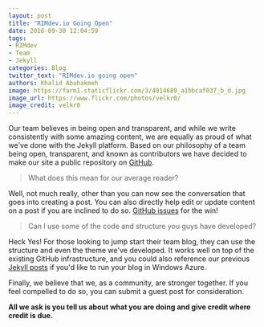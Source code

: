 ```yaml
---
layout: post
title: "RIMdev.io Going Open"
date: 2016-09-30 12:04:59
tags: 
- RIMdev
- Team
- Jekyll
categories: Blog
twitter_text: "RIMdev.io going open"
authors: Khalid Abuhakmeh
image: https://farm1.staticflickr.com/3/4014689_a1bbcaf037_b_d.jpg
image_url: https://www.flickr.com/photos/velkr0/
image_credit: velkr0
---
```


Our team believes in being open and transparent, and while we write consistently with some amazing content, we are equally as proud of what we've done with the Jekyll platform. Based on our philosophy of a team being open, transparent, and known as contributors we have decided to make our site a public repository on [GitHub](https://github.com/ritterim/ritterim.github.io). 

> What does this mean for our average reader?

Well, not much really, other than you can now see the conversation that goes into creating a post. You can also directly help edit or update content on a post if you are inclined to do so. [GitHub issues](https://github.com/ritterim/ritterim.github.io/issues) for the win!

> Can I use some of the code and structure you guys have developed?

Heck Yes! For those looking to jump start their team blog, they can use the structure and even the theme we've developed. It works well on top of the existing GitHub infrastructure, and you could also reference our previous [Jekyll posts](http://rimdev.io/tags/#jekyll) if you'd like to run your blog in Windows Azure.

Finally, we believe that we, as a community, are stronger together. If you feel compelled to do so, you can submit a guest post for consideration.

**All we ask is you tell us about what you are doing and give credit where credit is due.**
